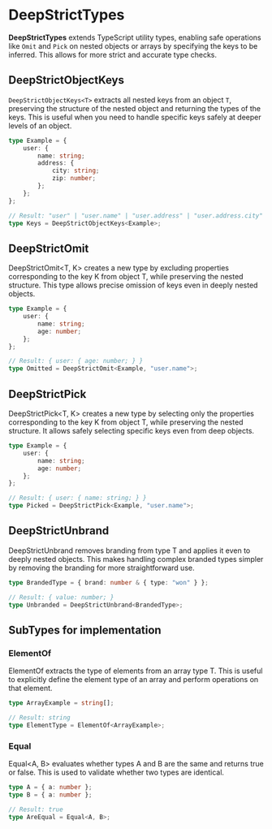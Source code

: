 # DeepStrictTypes

**DeepStrictTypes** extends TypeScript utility types, enabling safe operations like `Omit` and `Pick` on nested objects or arrays by specifying the keys to be inferred. This allows for more strict and accurate type checks.

## DeepStrictObjectKeys

`DeepStrictObjectKeys<T>` extracts all nested keys from an object `T`, preserving the structure of the nested object and returning the types of the keys. This is useful when you need to handle specific keys safely at deeper levels of an object.

```typescript
type Example = {
    user: {
        name: string;
        address: {
            city: string;
            zip: number;
        };
    };
};

// Result: "user" | "user.name" | "user.address" | "user.address.city" | "user.address.zip"
type Keys = DeepStrictObjectKeys<Example>;
```

## DeepStrictOmit

DeepStrictOmit<T, K> creates a new type by excluding properties corresponding to the key K from object T, while preserving the nested structure. This type allows precise omission of keys even in deeply nested objects.

```ts
type Example = {
    user: {
        name: string;
        age: number;
    };
};

// Result: { user: { age: number; } }
type Omitted = DeepStrictOmit<Example, "user.name">;
```

## DeepStrictPick

DeepStrictPick<T, K> creates a new type by selecting only the properties corresponding to the key K from object T, while preserving the nested structure. It allows safely selecting specific keys even from deep objects.

```ts
type Example = {
    user: {
        name: string;
        age: number;
    };
};

// Result: { user: { name: string; } }
type Picked = DeepStrictPick<Example, "user.name">;
```

## DeepStrictUnbrand

DeepStrictUnbrand<T> removes branding from type T and applies it even to deeply nested objects. This makes handling complex branded types simpler by removing the branding for more straightforward use.

```ts
type BrandedType = { brand: number & { type: "won" } };

// Result: { value: number; }
type Unbranded = DeepStrictUnbrand<BrandedType>;
```

## SubTypes for implementation

### ElementOf

ElementOf<T> extracts the type of elements from an array type T. This is useful to explicitly define the element type of an array and perform operations on that element.

```ts
type ArrayExample = string[];

// Result: string
type ElementType = ElementOf<ArrayExample>;
```

### Equal

Equal<A, B> evaluates whether types A and B are the same and returns true or false. This is used to validate whether two types are identical.

```ts
type A = { a: number };
type B = { a: number };

// Result: true
type AreEqual = Equal<A, B>;
```
